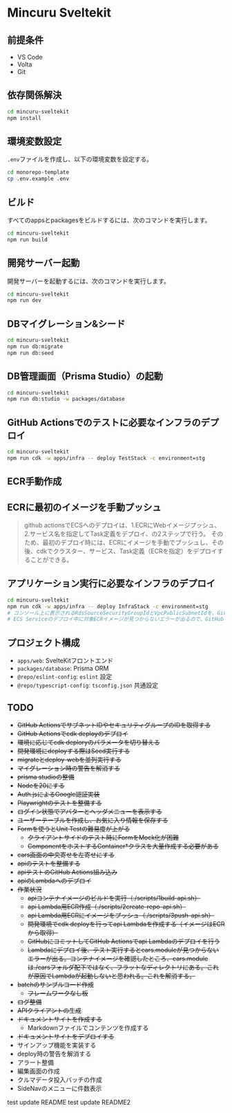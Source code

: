 # Mincuru Sveltekit

## 前提条件

- VS Code
- Volta
- Git

## 依存関係解決

```sh
cd mincuru-sveltekit
npm install
```

## 環境変数設定

`.env`ファイルを作成し、以下の環境変数を設定する。

```sh
cd monorepo-template
cp .env.example .env
```

## ビルド

すべてのappsとpackagesをビルドするには、次のコマンドを実行します。

```sh
cd mincuru-sveltekit
npm run build
```

## 開発サーバー起動

開発サーバーを起動するには、次のコマンドを実行します。

```sh
cd mincuru-sveltekit
npm run dev
```

## DBマイグレーション&シード

```sh
cd mincuru-sveltekit
npm run db:migrate
npm run db:seed
```

## DB管理画面（Prisma Studio）の起動

```sh
cd mincuru-sveltekit
npm run db:studio -w packages/database
```

## GitHub Actionsでのテストに必要なインフラのデプロイ

```sh
cd mincuru-sveltekit
npm run cdk -w apps/infra -- deploy TestStack -c environment=stg
```

## ECR手動作成

## ECRに最初のイメージを手動プッシュ

> github actionsでECSへのデプロイは、1.ECRにWebイメージプッシュ、2.サービス名を指定してTask定義をデプロイ、の2ステップで行う。
> そのため、最初のデプロイ時には、ECRにイメージを手動でプッシュし、その後、cdkでクラスター、サービス、Task定義（ECRを指定）をデプロイすることができる。

## アプリケーション実行に必要なインフラのデプロイ

```sh
cd mincuru-sveltekit
npm run cdk -w apps/infra -- deploy InfraStack -c environment=stg
# コンソール上に表示されるRdsSourceSecurityGroupIdとVpcPublicSubnetIdを、GitHubのSecretsに登録する。
# ECS Serviceのデプロイ中に対象ECRイメージが見つからないエラーが出るので、GitHub Actionsでdeploy jobを実行すると、その処理中にECSタスク定義が更新されて、cdk deployが成功する。
```

## プロジェクト構成

- `apps/web`: SvelteKitフロントエンド
- `packages/database`: Prisma ORM
- `@repo/eslint-config`: `eslint` 設定
- `@repo/typescript-config`: `tsconfig.json` 共通設定

## TODO

- ~~GitHub ActionsでサブネットIDやセキュリティグループのIDを取得する~~
- ~~GitHub Actionsでcdk deployのデプロイ~~
- ~~環境に応じてcdk deploryのパラメータを切り替える~~
- ~~開発環境にdeployする際はSeed実行する~~
- ~~migrateとdeploy-webを並列実行する~~
- ~~マイグレーション時の警告を解消する~~
- ~~prisma studioの整備~~
- ~~Nodeを20にする~~
- ~~Auth.jsによるGoogle認証実装~~
- ~~Playwrightのテストを整備する~~
- ~~ログイン状態でアバターとヘッダメニューを表示する~~
- ~~ユーザーテーブルを作成し、お気に入り情報を保存する~~
- ~~Formを使うとUnit Testの難易度が上がる~~
  - ~~クライアントサイドのテスト時にFormをMock化が困難~~
  - ~~ComponentをホストするContainer\*クラスを大量作成する必要がある~~
- ~~cars画面の中央寄せを左寄せにする~~
- ~~apiのテストを整備する~~
- ~~apiテストのGitHub Actions組み込み~~
- ~~apiのLambdaへのデプロイ~~
- ~~作業状況~~
  - ~~apiコンテナイメージのビルドを実行（./scripts/1build-api.sh）~~
  - ~~api Lambda用ECR作成（./scripts/2create-repo-api.sh）~~
  - ~~api Lambda用ECRにイメージをプッシュ（./scripts/3push-api.sh）~~
  - ~~開発環境でcdk deployを行ってapi Lambdaを作成する（イメージはECRから取得）~~
  - ~~GitHubにコミットしてGitHub Actionsでapi Lambdaのデプロイを行う~~
  - ~~Lambdaにデプロイ後、テスト実行するとcars.moduleが見つからないエラーが出る。コンテナイメージを確認したところ、cars.moduleは./carsフォルダ配下ではなく、フラットなディレクトリにある。これが原因でLambdaが起動しないと思われる。これを解消する。~~
- ~~batchのサンプルコード作成~~
  - ~~フレームワークなし板~~
- ~~ログ整備~~
- ~~APIクライアントの生成~~
- ~~ドキュメントサイトを作成する~~
  - Markdownファイルでコンテンツを作成する
- ~~ドキュメントサイトをデプロイする~~
- サインアップ機能を実装する
- deploy時の警告を解消する
- アラート整備
- 編集画面の作成
- クルマデータ投入バッチの作成
- SideNavのメニューに件数表示

test update README
test update README2
